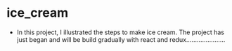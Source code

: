 # ice_cream

- In this project, I illustrated the steps to make ice cream. The project has just began and will be build gradually with react and redux......................
